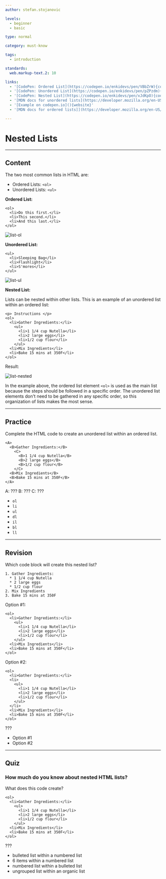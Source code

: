 ```yaml
---
author: stefan.stojanovic

levels:
  - beginner
  - basic

type: normal

category: must-know

tags:
  - introduction

standards:
  web.markup-text.2: 10

links:
  - '[CodePen: Ordered List](https://codepen.io/enkidevs/pen/VBbZrW){code}'
  - '[CodePen: Unordered List](https://codepen.io/enkidevs/pen/pZPzdm){code}'
  - '[CodePen: Nested List](https://codepen.io/enkidevs/pen/xJdKpO){code}'
  - '[MDN docs for unordered lists](https://developer.mozilla.org/en-US/docs/Web/HTML/Element/ul){website}'
  - '[Example on codepen.io](){website}'
  - '[MDN docs for ordered lists]](https://developer.mozilla.org/en-US/docs/Web/HTML/Element/ol){website}'

---
```

# Nested Lists
---
## Content

The two most common lists in HTML are:

* Ordered Lists: `<ol>`
* Unordered Lists: `<ul>`

**Ordered List:**

```
<ol>
  <li>Do this first.</li>
  <li>This second.</li>
  <li>And this last.</li>
</ol>
```

![list-ol](%3Csvg%20xmlns%3D%22http%3A%2F%2Fwww.w3.org%2F2000%2Fsvg%22%20width%3D%22320%22%20height%3D%2288%22%3E%3Cg%20fill%3D%22none%22%20fill-rule%3D%22evenodd%22%3E%3Crect%20width%3D%22320%22%20height%3D%2288%22%20fill%3D%22%23FFF%22%20rx%3D%229%22%2F%3E%3Ctext%20fill%3D%22%23000%22%20font-family%3D%22ArialMT%2C%20Arial%22%20font-size%3D%2216%22%3E%3Ctspan%20x%3D%2217%22%20y%3D%2232%22%3E%201.%20Do%20this%20first.%3C%2Ftspan%3E%20%3Ctspan%20x%3D%2217%22%20y%3D%2249%22%3E%202.%20This%20second.%3C%2Ftspan%3E%20%3Ctspan%20x%3D%2217%22%20y%3D%2266%22%3E%203.%20And%20this%20last.%3C%2Ftspan%3E%3C%2Ftext%3E%3C%2Fg%3E%3C%2Fsvg%3E)

<!--[View CodePen](https://codepen.io/enkidevs/pen/VBbZrW)-->

**Unordered List:**

```
<ul>
  <li>Sleeping Bag</li>
  <li>Flashlight</li>
  <li>S'mores</li>
</ul>
```

![list-ul](%3Csvg%20xmlns%3D%22http%3A%2F%2Fwww.w3.org%2F2000%2Fsvg%22%20width%3D%22320%22%20height%3D%2288%22%3E%3Cg%20fill%3D%22none%22%20fill-rule%3D%22evenodd%22%3E%3Crect%20width%3D%22320%22%20height%3D%2288%22%20fill%3D%22%23FFF%22%20rx%3D%229%22%2F%3E%3Ctext%20fill%3D%22%23000%22%20font-family%3D%22ArialMT%2C%20Arial%22%20font-size%3D%2216%22%3E%3Ctspan%20x%3D%2217%22%20y%3D%2232%22%3E%20%E2%80%A2%20Item%20x%3C%2Ftspan%3E%20%3Ctspan%20x%3D%2217%22%20y%3D%2249%22%3E%20%E2%80%A2%20Item%20x%3C%2Ftspan%3E%20%3Ctspan%20x%3D%2217%22%20y%3D%2266%22%3E%20%E2%80%A2%20Item%20x%3C%2Ftspan%3E%3C%2Ftext%3E%3C%2Fg%3E%3C%2Fsvg%3E)

<!--[View CodePen](https://codepen.io/enkidevs/pen/pZPzdm)-->


**Nested List:**

Lists can be nested within other lists. This is an example of an unordered list within an ordered list:

```
<p> Instructions </p>
<ol>
  <li>Gather Ingredients:</li>
    <ul>
      <li>1 1/4 cup Nutella</li>
      <li>2 large eggs</li>
      <li>1/2 cup flour</li>
    </ul>
  <li>Mix Ingredients</li>
  <li>Bake 15 mins at 350F</li>
</ol>
```
Result:

![list-nested](%3Csvg%20xmlns%3D%22http%3A%2F%2Fwww.w3.org%2F2000%2Fsvg%22%20width%3D%22320%22%20height%3D%22174%22%3E%3Cg%20fill%3D%22none%22%20fill-rule%3D%22evenodd%22%3E%3Crect%20width%3D%22320%22%20height%3D%22174%22%20fill%3D%22%23FFF%22%20rx%3D%229%22%2F%3E%3Ctext%20fill%3D%22%23000%22%20font-family%3D%22ArialMT%2C%20Arial%22%20font-size%3D%2216%22%3E%3Ctspan%20x%3D%2217%22%20y%3D%2232%22%3EInstructions%3C%2Ftspan%3E%20%20%3Ctspan%20x%3D%2217%22%20y%3D%2266%22%3E%201.%20Gather%20Ingredients%3A%3C%2Ftspan%3E%20%3Ctspan%20x%3D%2217%22%20y%3D%2283%22%3E%20%E2%97%A6%201%201%2F4%20cup%20Nutella%3C%2Ftspan%3E%20%3Ctspan%20x%3D%2217%22%20y%3D%22100%22%3E%20%E2%97%A6%202%20large%20eggs%3C%2Ftspan%3E%20%3Ctspan%20x%3D%2217%22%20y%3D%22117%22%3E%20%3C%2Ftspan%3E%20%3Ctspan%20x%3D%2252.5625%22%20y%3D%22117%22%20font-size%3D%2214%22%3E%E2%97%A6%20%3C%2Ftspan%3E%20%3Ctspan%20x%3D%2261.41504%22%20y%3D%22117%22%3E1%2F2%20cup%20flour%3C%2Ftspan%3E%20%3Ctspan%20x%3D%2217%22%20y%3D%22134%22%3E%202.%20Mix%20Ingredients%3C%2Ftspan%3E%20%3Ctspan%20x%3D%2217%22%20y%3D%22151%22%3E%203.%20Bake%2015%20mins%20at%20350F%3C%2Ftspan%3E%3C%2Ftext%3E%3C%2Fg%3E%3C%2Fsvg%3E)

<!--[View CodePen](https://codepen.io/enkidevs/pen/xJdKpO)-->

In the example above, the ordered list element `<ol>` is used as the main list because the steps should be followed in a specific order. The unordered list elements don't need to be gathered in any specific order, so this organization of lists makes the most sense.

---
## Practice

Complete the HTML code to create an unordered list within an ordered list.

```
<A>
  <B>Gather Ingredients:</B>
    <C>
      <B>1 1/4 cup Nutella</B>
      <B>2 large eggs</B>
      <B>1/2 cup flour</B>
    </C>
  <B>Mix Ingredients</B>
  <B>Bake 15 mins at 350F</B>
</A>
```

A: ???
B: ???
C: ???

* `ol`
* `li`
* `ul`
* `dl`
* `il`
* `bl`
* `ll`

---
## Revision

Which code block will create this nested list?

```
1. Gather Ingredients:
  * 1 1/4 cup Nutella
  * 2 large eggs
  * 1/2 cup flour
2. Mix Ingredients
3. Bake 15 mins at 350F
```

Option #1:

```
<ol>
  <li>Gather Ingredients:</li>
    <ul>
      <li>1 1/4 cup Nutella</li>
      <li>2 large eggs</li>
      <li>1/2 cup flour</li>
    </ul>
  <li>Mix Ingredients</li>
  <li>Bake 15 mins at 350F</li>
</ol>
```

Option #2:

```
<ol>
  <li>Gather Ingredients:</li>
  <li>
    <ul>
      <li>1 1/4 cup Nutella</li>
      <li>2 large eggs</li>
      <li>1/2 cup flour</li>
    </ul>
  </li>
  <li>Mix Ingredients</li>
  <li>Bake 15 mins at 350F</li>
</ol>
```

???

* Option #1
* Option #2

---
## Quiz

### How much do you know about nested HTML lists?


What does this code create?

```
<ol>
  <li>Gather Ingredients:</li>
    <ul>
      <li>1 1/4 cup Nutella</li>
      <li>2 large eggs</li>
      <li>1/2 cup flour</li>
    </ul>
  <li>Mix Ingredients</li>
  <li>Bake 15 mins at 350F</li>
</ol>
```

???

* bulleted list within a numbered list
* 6 items within a numbered list
* numbered list within a bulleted list
* ungrouped list within an organic list
 
